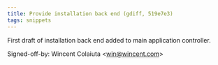 ```yaml
---
title: Provide installation back end (gdiff, 519e7e3)
tags: snippets
---
```


First draft of installation back end added to main application controller.

Signed-off-by: Wincent Colaiuta &lt;win@wincent.com&gt;
